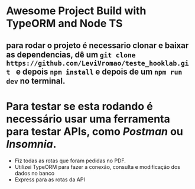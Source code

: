 # Awesome Project Build with TypeORM and Node TS

## para rodar o projeto é necessario clonar e baixar as dependencias, dê um ```git clone https://github.com/LeviVromao/teste_hooklab.git ``` e depois ```npm install``` e depois de um ```npm run dev``` no terminal.

# Para testar se esta rodando é necessário usar uma ferramenta para testar APIs, como *Postman* ou *Insomnia*.

- Fiz todas as rotas que foram pedidas no PDF.
- Utilizei TypeORM para fazer a conexão, consulta e modificação dos dados no banco
- Express para as rotas da API

